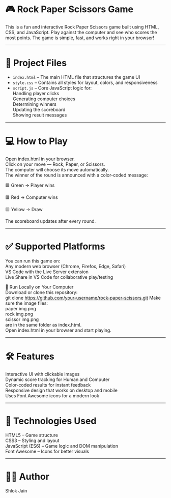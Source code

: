 # 🎮 Rock Paper Scissors Game  
This is a fun and interactive Rock Paper Scissors game built using HTML, CSS, and JavaScript. Play against the computer and see who scores the most points. The game is simple, fast, and works right in your browser!

---

# 📁 Project Files  
- `index.html` – The main HTML file that structures the game UI  
- `style.css` – Contains all styles for layout, colors, and responsiveness  
- `script.js` – Core JavaScript logic for:  
Handling player clicks  
Generating computer choices  
Determining winners  
Updating the scoreboard  
Showing result messages

---

# 💻 How to Play  
Open index.html in your browser.  
Click on your move — Rock, Paper, or Scissors.  
The computer will choose its move automatically.  
The winner of the round is announced with a color-coded message:

🟩 Green → Player wins

🟥 Red → Computer wins

🟨 Yellow → Draw

The scoreboard updates after every round.

---

# ✅ Supported Platforms  
You can run this game on:  
Any modern web browser (Chrome, Firefox, Edge, Safari)  
VS Code with the Live Server extension  
Live Share in VS Code for collaborative play/testing

🔧 Run Locally on Your Computer  
Download or clone this repository:  
git clone https://github.com/your-username/rock-paper-scissors.git
Make sure the image files:  
paper img.png  
rock img.png  
scissor img.png  
are in the same folder as index.html.  
Open index.html in your browser and start playing.

---

# 🛠 Features  
Interactive UI with clickable images  
Dynamic score tracking for Human and Computer  
Color-coded results for instant feedback  
Responsive design that works on desktop and mobile  
Uses Font Awesome icons for a modern look

---

# 📜 Technologies Used  
HTML5 – Game structure  
CSS3 – Styling and layout  
JavaScript (ES6) – Game logic and DOM manipulation  
Font Awesome – Icons for better visuals  

---

# 🙋‍♂️ Author  
Shlok Jain
